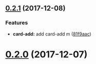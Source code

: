 <a name="0.2.1"></a>
## [0.2.1](https://github.com/teryaew/alfa-ui-primitives/compare/v0.2.0...v0.2.1) (2017-12-08)


### Features

* **card-add:** add card-add m ([81f9aac](https://github.com/teryaew/alfa-ui-primitives/commit/81f9aac))



<a name="0.2.0"></a>
# [0.2.0](https://github.com/teryaew/alfa-ui-primitives/compare/v0.1.11...v0.2.0) (2017-12-07)



